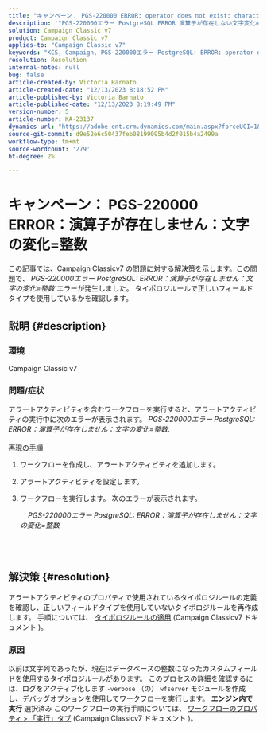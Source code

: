 ```yaml
---
title: "キャンペーン： PGS-220000 ERROR: operator does not exist: character varying = integer"
description: '"PGS-220000エラー PostgreSQL ERROR 演算子が存在しない文字変化=整数"を解決する方法を説明します。"'
solution: Campaign Classic v7
product: Campaign Classic v7
applies-to: "Campaign Classic v7"
keywords: "KCS, Campaign, PGS-220000エラー PostgreSQL: ERROR: operator does not exist: character varying = integer, Campaign v7, database, troubleshooting"
resolution: Resolution
internal-notes: null
bug: false
article-created-by: Victoria Barnato
article-created-date: "12/13/2023 8:18:52 PM"
article-published-by: Victoria Barnato
article-published-date: "12/13/2023 8:19:49 PM"
version-number: 5
article-number: KA-23137
dynamics-url: "https://adobe-ent.crm.dynamics.com/main.aspx?forceUCI=1&pagetype=entityrecord&etn=knowledgearticle&id=126edece-f499-ee11-be37-6045bd0063aa"
source-git-commit: d9e52e6c50437feb08199095b4d2f015b4a2499a
workflow-type: tm+mt
source-wordcount: '279'
ht-degree: 2%

---
```


# キャンペーン： PGS-220000 ERROR：演算子が存在しません：文字の変化=整数


この記事では、Campaign Classicv7 の問題に対する解決策を示します。この問題で、 *PGS-220000エラー PostgreSQL: ERROR：演算子が存在しません：文字の変化=整数* エラーが発生しました。 タイポロジルールで正しいフィールドタイプを使用しているかを確認します。

## 説明 {#description}


### 環境

Campaign Classic v7

### 問題/症状

アラートアクティビティを含むワークフローを実行すると、アラートアクティビティの実行中に次のエラーが表示されます。
*PGS-220000エラー PostgreSQL: ERROR：演算子が存在しません：文字の変化=整数*.<br><br>
<u>再現の手順</u>

1. ワークフローを作成し、アラートアクティビティを追加します。
2. アラートアクティビティを設定します。
3. ワークフローを実行します。 次のエラーが表示されます。



       *PGS-220000エラー PostgreSQL: ERROR：演算子が存在しません：文字の変化=整数*




<br> <br>



## 解決策 {#resolution}


アラートアクティビティのプロパティで使用されているタイポロジルールの定義を確認し、正しいフィールドタイプを使用していないタイポロジルールを再作成します。 手順については、 [タイポロジルールの適用](https://experienceleague.adobe.com/docs/campaign-classic/using/orchestrating-campaigns/campaign-optimization/applying-rules.html) (Campaign Classicv7 ドキュメント )。

### 原因

以前は文字列であったが、現在はデータベースの整数になったカスタムフィールドを使用するタイポロジルールがあります。 このプロセスの詳細を確認するには、ログをアクティブ化します `-verbose` （の） `wfserver` モジュールを作成し、デバッグオプションを使用してワークフローを実行します。 <b>エンジン内で実行</b> 選択済み このワークフローの実行手順については、 [ワークフローのプロパティ `>`  「実行」タブ](https://experienceleague.adobe.com/docs/campaign-classic/using/automating-with-workflows/advanced-management/workflow-properties.html?lang=ja#execution) (Campaign Classicv7 ドキュメント )。
